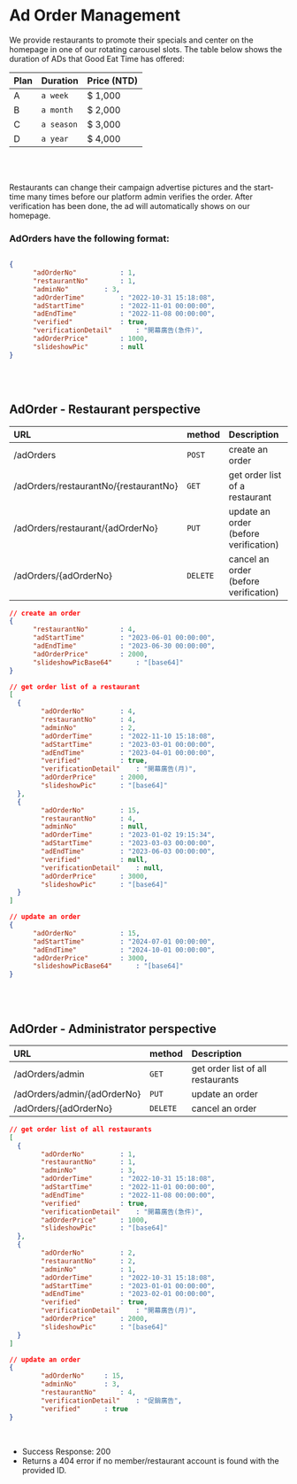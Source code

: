 # Ad Order Management
We provide restaurants to promote their specials and center on the homepage in one of our rotating carousel slots. The table below shows the duration of ADs that Good Eat Time has offered:


| Plan | Duration | Price (NTD)
| :--- | :--- |  :--- | 
| A| `a week` | $ 1,000
| B | `a month` | $ 2,000
| C | `a season` | $ 3,000
| D | `a year` | $ 4,000
<br>
<br>

Restaurants can change their campaign advertise pictures and the start-time many times before our platform admin verifies the order. After verification has been done, the ad will automatically shows on our homepage.
<br>


### AdOrders have the following format:
```JSON

{
	  "adOrderNo"			: 1,
	  "restaurantNo"		: 1,
	  "adminNo"			: 3,
	  "adOrderTime"			: "2022-10-31 15:18:08",
	  "adStartTime"			: "2022-11-01 00:00:00",
	  "adEndTime"			: "2022-11-08 00:00:00",
	  "verified"			: true,
	  "verificationDetail"		: "開幕廣告(急件)",
	  "adOrderPrice"		: 1000,
	  "slideshowPic"		: null
}
```
<br>
<br>

## AdOrder - Restaurant perspective
| URL | method | **Description** |
| :--- | :--- | :--- |
| /adOrders | `POST` | create an order |
| /adOrders/restaurantNo/{restaurantNo} | `GET` | get order list of a restaurant |
| /adOrders/restaurant/{adOrderNo} | `PUT` | update an order (before verification)|
| /adOrders/{adOrderNo} | `DELETE` | cancel an order (before verification)|


```JSON 
// create an order
{
	  "restaurantNo"		: 4,
	  "adStartTime"			: "2023-06-01 00:00:00",
	  "adEndTime"			: "2023-06-30 00:00:00",
	  "adOrderPrice"		: 2000,
	  "slideshowPicBase64"		: "[base64]"
}
```
```JSON 
// get order list of a restaurant
[
  {
	    "adOrderNo"			: 4,
	    "restaurantNo"		: 4,
	    "adminNo"			: 2,
	    "adOrderTime"		: "2022-11-10 15:18:08",
	    "adStartTime"		: "2023-03-01 00:00:00",
	    "adEndTime"			: "2023-04-01 00:00:00",
	    "verified"			: true,
	    "verificationDetail"	: "開幕廣告(月)",
	    "adOrderPrice"		: 2000,
	    "slideshowPic"		: "[base64]"
  },
  {
	    "adOrderNo"			: 15,
	    "restaurantNo"		: 4,
	    "adminNo"			: null,
	    "adOrderTime"		: "2023-01-02 19:15:34",
	    "adStartTime"		: "2023-03-03 00:00:00",
	    "adEndTime"			: "2023-06-03 00:00:00",
	    "verified"			: null,
	    "verificationDetail"	: null,
	    "adOrderPrice"		: 3000,
	    "slideshowPic"		: "[base64]"
  }
]
```
```JSON
// update an order
{
	  "adOrderNo"			: 15,
	  "adStartTime"			: "2024-07-01 00:00:00",
	  "adEndTime"			: "2024-10-01 00:00:00",
	  "adOrderPrice"		: 3000,
	  "slideshowPicBase64"		: "[base64]"
}
```
<br>
<br>

## AdOrder - Administrator perspective
| URL | method | **Description** |
| :--- | :--- | :--- |
| /adOrders/admin | `GET` | get order list of all restaurants |
| /adOrders/admin/{adOrderNo} | `PUT` | update an order|
| /adOrders/{adOrderNo} | `DELETE` | cancel an order|
```JSON
// get order list of all restaurants
[
  {
	    "adOrderNo"			: 1,
	    "restaurantNo"		: 1,
	    "adminNo"			: 3,
	    "adOrderTime"		: "2022-10-31 15:18:08",
	    "adStartTime"		: "2022-11-01 00:00:00",
	    "adEndTime"			: "2022-11-08 00:00:00",
	    "verified"			: true,
	    "verificationDetail"	: "開幕廣告(急件)",
	    "adOrderPrice"		: 1000,
	    "slideshowPic"		: "[base64]"
  },
  {
	    "adOrderNo"			: 2,
	    "restaurantNo"		: 2,
	    "adminNo"			: 1,
	    "adOrderTime"		: "2022-10-31 15:18:08",
	    "adStartTime"		: "2023-01-01 00:00:00",
	    "adEndTime"			: "2023-02-01 00:00:00",
	    "verified"			: true,
	    "verificationDetail"	: "開幕廣告(月)",
	    "adOrderPrice"		: 2000,
	    "slideshowPic"		: "[base64]"
  }
]
```
```JSON
// update an order
{
		"adOrderNo"		: 15,
		"adminNo"		: 3,
		"restaurantNo"		: 4,
		"verificationDetail"	: "促銷廣告",
		"verified"		: true
}
```
<br>

 - Success Response: 200
 - Returns a 404 error if no member/restaurant account is found with the provided ID.
